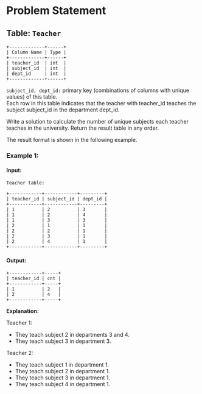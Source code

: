 
# Problem Statement
## Table:  `Teacher`
```
+-------------+------+
| Column Name | Type |
+-------------+------+
| teacher_id  | int  |
| subject_id  | int  |
| dept_id     | int  |
+-------------+------+
```
`subject_id, dept_id:` primary key (combinations of columns with unique values) of this table.\
Each row in this table indicates that the teacher with teacher_id teaches the subject subject_id in the department dept_id.

Write a solution to calculate the number of unique subjects each teacher teaches in the university. Return the result table in any order.

The result format is shown in the following example.

### Example 1:
#### Input:
`Teacher table:`
```
+------------+------------+---------+
| teacher_id | subject_id | dept_id |
+------------+------------+---------+
| 1          | 2          | 3       |
| 1          | 2          | 4       |
| 1          | 3          | 3       |
| 2          | 1          | 1       |
| 2          | 2          | 1       |
| 2          | 3          | 1       |
| 2          | 4          | 1       |
+------------+------------+---------+
```
#### Output:
```
+------------+-----+
| teacher_id | cnt |
+------------+-----+
| 1          | 2   |
| 2          | 4   |
+------------+-----+
```
**Explanation:** 

Teacher 1:

  - They teach subject 2 in departments 3 and 4.
  - They teach subject 3 in department 3.

Teacher 2:

  - They teach subject 1 in department 1.
  - They teach subject 2 in department 1.
  - They teach subject 3 in department 1.
  - They teach subject 4 in department 1.

